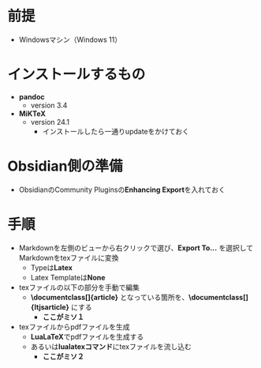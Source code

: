 # 前提

- Windowsマシン（Windows 11）

# インストールするもの

- **pandoc**
	- version 3.4
- **MiKTeX**
	- version 24.1
		- インストールしたら一通りupdateをかけておく

# Obsidian側の準備

- ObsidianのCommunity Pluginsの**Enhancing Export**を入れておく

# 手順

- Markdownを左側のビューから右クリックで選び、**Export To...** を選択してMarkdownをtexファイルに変換
	- Typeは**Latex**
	- Latex Templateは**None**
- texファイルの以下の部分を手動で編集
	- **\\documentclass\[\]{article}** となっている箇所を、**\\documentclass\[\]{ltjsarticle}** にする
		- **ここがミソ１**
- texファイルからpdfファイルを生成
	- **LuaLaTeX**でpdfファイルを生成する
	- あるいは**lualatexコマンド**にtexファイルを流し込む
		- **ここがミソ２**